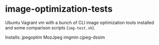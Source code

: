 # image-optimization-tests
Ubuntu Vagrant vm with a bunch of CLI image optimization tools installed and some comparison scripts (`img-test.sh`).

Installs:
jpegoptim
MozJpeg
imgmin
cjpeg-dssim
